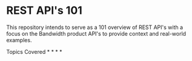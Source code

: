 # REST API's 101
This repository intends to serve as a 101 overview of REST API's with a focus on the Bandwidth product API's to provide context and real-world examples.

Topics Covered
*
*
*
*

